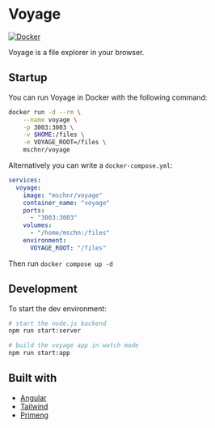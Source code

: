 # Voyage

[![Docker](https://img.shields.io/docker/v/mschnr/voyage?color=blue&label=docker)](https://hub.docker.com/r/mschnr/voyage)

Voyage is a file explorer in your browser.

## Startup

You can run Voyage in Docker with the following command:

```bash
docker run -d --rm \
    --name voyage \
    -p 3003:3003 \
    -v $HOME:/files \
    -e VOYAGE_ROOT=/files \
    mschnr/voyage
```

Alternatively you can write a `docker-compose.yml`:

```yml
services:
  voyage:
    image: "mschnr/voyage"
    container_name: "voyage"
    ports:
      - "3003:3003"
    volumes:
      - "/home/mschn:/files"
    environment:
      VOYAGE_ROOT: "/files"
```

Then run `docker compose up -d`

## Development

To start the dev environment:

```bash
# start the node.js backend
npm run start:server

# build the voyage app in watch mode
npm run start:app
```

## Built with

- [Angular](https://angular.dev/)
- [Tailwind](https://tailwindcss.com/)
- [Primeng](https://primeng.org/)
